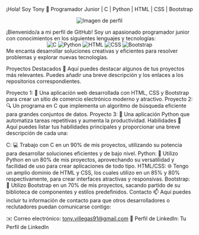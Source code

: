 ¡Hola! Soy Tony 👋
Programador Junior | C | Python | HTML | CSS | Bootstrap
<p align="center">
  <img src="[[https://mi-imagen-de-perfil.jpg](https://github.com/account)](https://avatars.githubusercontent.com/u/64533154?s=400&u=9906552c30e016e1111d9a91d96546d54c0be74f&v=4)" alt="Imagen de perfil">
</p>
¡Bienvenido/a a mi perfil de GitHub! Soy un apasionado programador junior con conocimientos en los siguientes lenguajes y tecnologías:

<div align="center">
  <img src="https://img.shields.io/badge/C-90%25-brightgreen" alt="C">
  <img src="https://img.shields.io/badge/Python-80%25-blue" alt="Python">
  <img src="https://img.shields.io/badge/HTML-85%25-orange" alt="HTML">
  <img src="https://img.shields.io/badge/CSS-80%25-yellow" alt="CSS">
  <img src="https://img.shields.io/badge/Bootstrap-70%25-purple" alt="Bootstrap">
</div>
Me encanta desarrollar soluciones creativas y eficientes para resolver problemas y explorar nuevas tecnologías.

Proyectos Destacados 🚀
Aquí puedes destacar algunos de tus proyectos más relevantes. Puedes añadir una breve descripción y los enlaces a los repositorios correspondientes.

Proyecto 1: 🌟 Una aplicación web desarrollada con HTML, CSS y Bootstrap para crear un sitio de comercio electrónico moderno y atractivo.
Proyecto 2: 🔍 Un programa en C que implementa un algoritmo de búsqueda eficiente para grandes conjuntos de datos.
Proyecto 3: 🐍 Una aplicación Python que automatiza tareas repetitivas y aumenta la productividad.
Habilidades 💪
Aquí puedes listar tus habilidades principales y proporcionar una breve descripción de cada una:

C: 💻 Trabajo con C en un 90% de mis proyectos, utilizando su potencia para desarrollar soluciones eficientes y de bajo nivel.
Python: 🐍 Utilizo Python en un 80% de mis proyectos, aprovechando su versatilidad y facilidad de uso para crear aplicaciones de todo tipo.
HTML/CSS: 🌐 Tengo un amplio dominio de HTML y CSS, los cuales utilizo en un 85% y 80% respectivamente, para crear interfaces atractivas y responsivas.
Bootstrap: 🎨 Utilizo Bootstrap en un 70% de mis proyectos, sacando partido de su biblioteca de componentes y estilos predefinidos.
Contacto 📫
Aquí puedes incluir tu información de contacto para que otros desarrolladores o reclutadores puedan comunicarse contigo:

✉️ Correo electrónico: tony.villegas91@gmail.com
💼 Perfil de LinkedIn: Tu Perfil de LinkedIn
